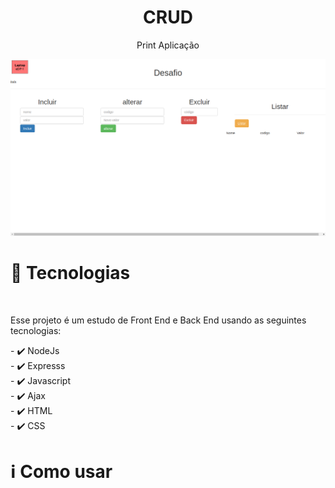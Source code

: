 <div align="center" >
  <h1 align="center" >  
     CRUD</h1> 
  
  <p>Print Aplicação</p>
 <img src="./assets/cap.png" style="max-with:500px"/>
</div>

<div>

<h1>🚀 Tecnologias</h1>
</br>
<p>Esse projeto é um estudo de Front End e Back End usando as seguintes tecnologias:</p>
<span>
- ✔️ NodeJs </br>
-  ✔️ Expresss </br>
- ✔️ Javascript </br>
- ✔️ Ajax </br>
- ✔️ HTML </br>
- ✔️ CSS </br>
</span>
</div>

 
<div>
<h1>ℹ️ Como usar</h1>
<div class="highlight highlight-source-shell"><pre>
